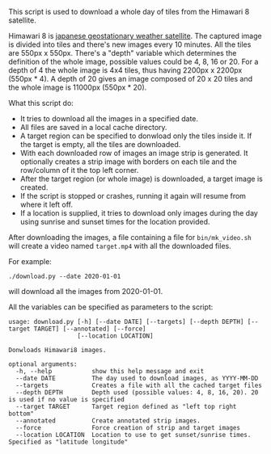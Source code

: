 This script is used to download a whole day of tiles from the Himawari 8 satellite.

Himawari 8 is [japanese geostationary weather satellite](https://en.wikipedia.org/wiki/Himawari_8). The captured image is divided into tiles and there's new images every 10 minutes. All the tiles are 550px x 550px.
There's a "depth" variable which determines the definition of the whole image, possible values could be 4, 8, 16 or 20. For a depth of 4 the whole image is 4x4 tiles, thus having 2200px x 2200px (550px * 4). A depth of 20 gives an image composed of 20 x 20 tiles and the whole image is 11000px (550px * 20).


What this script do:

* It tries to download all the images in a specified date.
* All files are saved in a local cache directory.
* A target region can be specified to donwload only the tiles inside it. If the target is empty, all the tiles are downloaded.
* With each downloaded row of images an image strip is generated. It optionally creates a strip image with borders on each tile and the row/column of it the top left corner.
* After the target region (or whole image) is downloaded, a target image is created.
* If the script is stopped or crashes, running it again will resume from where it left off.
* If a location is supplied, it tries to download only images during the day using sunrise and sunset times for the location provided.


After downloading the images, a file containing a file for `bin/mk_video.sh` will create a video named `target.mp4` with all the downloaded files.

For example:

`./download.py --date 2020-01-01`

will download all the images from 2020-01-01.


All the variables can be specified as parameters to the script:

```
usage: download.py [-h] [--date DATE] [--targets] [--depth DEPTH] [--target TARGET] [--annotated] [--force]
                   [--location LOCATION]

Donwloads Himawari8 images.

optional arguments:
  -h, --help           show this help message and exit
  --date DATE          The day used to download images, as YYYY-MM-DD
  --targets            Creates a file with all the cached target files
  --depth DEPTH        Depth used (possible values: 4, 8, 16, 20). 20 is used if no value is specified
  --target TARGET      Target region defined as "left top right bottom"
  --annotated          Create annotated strip images.
  --force              Force creation of strip and target images
  --location LOCATION  Location to use to get sunset/sunrise times. Specified as "latitude longitude"
```
